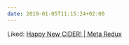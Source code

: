 ```yaml
---
date: 2019-01-05T11:15:24+02:00
---
```


Liked: [Happy New CIDER! | Meta Redux](https://metaredux.com/posts/2019/01/01/happy-new-cider.html)
